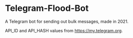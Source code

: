 # Telegram-Flood-Bot
A Telegram bot for sending out bulk messages, made in 2021.

API_ID and API_HASH values from https://my.telegram.org.

